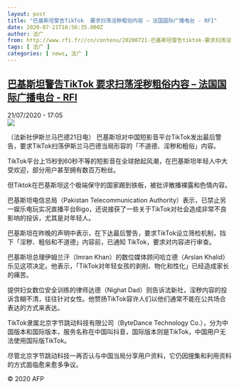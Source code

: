 ```yaml
---
layout: post
title: "巴基斯坦警告TikTok  要求扫荡淫秽粗俗内容 – 法国国际广播电台 - RFI"
date: 2020-07-21T16:56:35.000Z
author: 法广
from: http://www.rfi.fr//cn/contenu/20200721-巴基斯坦警告tiktok-要求扫荡淫秽粗俗内容
tags: [ 法广 ]
categories: [ news, 法广 ]
---
```

<!--1595350595000-->
[巴基斯坦警告TikTok  要求扫荡淫秽粗俗内容 – 法国国际广播电台 - RFI](http://www.rfi.fr//cn/contenu/20200721-%E5%B7%B4%E5%9F%BA%E6%96%AF%E5%9D%A6%E8%AD%A6%E5%91%8Atiktok-%E8%A6%81%E6%B1%82%E6%89%AB%E8%8D%A1%E6%B7%AB%E7%A7%BD%E7%B2%97%E4%BF%97%E5%86%85%E5%AE%B9)
------

<div>
<div>21/07/2020 - 17:05</div><img src="https://s.rfi.fr/media/display/e0bf0ec8-cb6c-11ea-ac83-005056a964fe/w:310/p:16x9/int0018b.200721230502.jpg"><div class="t-content__body u-clearfix"><div class="m-interstitial"></div><p>（法新社伊斯兰马巴德21日电）    巴基斯坦对中国短影音平台TikTok发出最后警告，要求TikTok扫荡伊斯兰马巴德当局形容的「不道德、淫秽和粗俗」内容。</p><p>    TikTok平台上15秒到60秒不等的短影音在全球掀起风潮，在巴基斯坦年轻人中大受欢迎，部分用户甚至拥有数百万粉丝。</p><p>    但Tiktok在巴基斯坦这个极端保守的国家踢到铁板，被批评散播裸露和色情内容。</p><p>    巴基斯坦电信总局（Pakistan Telecommunication Authority）表示，已禁止另一娱乐电玩实况直播平台Bigo，还说接获了一些关于TikTok对社会造成非常不良影响的投诉，尤其是对年轻人。</p><p>    巴基斯坦在昨晚的声明中表示，在下达最后警告，要求TikTok设立筛检机制，挡下「淫秽、粗俗和不道德」内容前，已通知 TikTok，要求对内容进行审查。</p><p>    巴基斯坦总理伊姆兰汗（Imran Khan）的数位媒体顾问哈立德（Arslan Khalid）乐见这项决定。他表示，「TikTok对年轻女孩的剥削、物化和性化」已经造成家长的痛苦。</p><p>    提供妇女数位安全训练的律师达德（Nighat Dad）则告诉法新社，淫秽内容的投诉含糊不清，往往针对女性。他赞扬TikTok容许人们以他们通常不能在公共场合表达的方式来表达。</p><p>    TikTok隶属北京字节跳动科技有限公司（ByteDance Technology Co.），分为中国版本和国际版本，服务名称在中国叫抖音，国际版本则是TikTok，中国用户无法使用国际版TikTok。</p><p>    尽管北京字节跳动科技一再否认与中国当局分享用户资料，它仍因搜集和利用资料的方式面临愈来愈多争议。</p><p class="t-copyright">© 2020 AFP</p>        </div>
</div>
